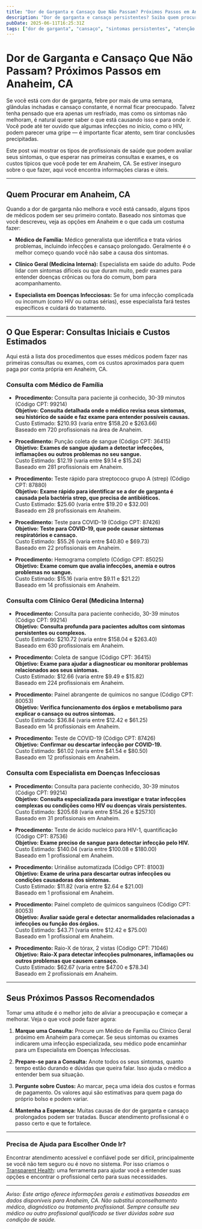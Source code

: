 ```yaml
---
title: "Dor de Garganta e Cansaço Que Não Passam? Próximos Passos em Anaheim, CA"
description: "Dor de garganta e cansaço persistentes? Saiba quem procurar e os custos estimados para o atendimento inicial em Anaheim, CA, para você começar pelo caminho certo."
pubDate: 2025-06-11T16:25:31Z
tags: ["dor de garganta", "cansaço", "sintomas persistentes", "atenção médica Anaheim", "transparência de custos", "cuidados primários", "doenças infecciosas"]
---
```


# Dor de Garganta e Cansaço Que Não Passam? Próximos Passos em Anaheim, CA

Se você está com dor de garganta, febre por mais de uma semana, glândulas inchadas e cansaço constante, é normal ficar preocupado. Talvez tenha pensado que era apenas um resfriado, mas como os sintomas não melhoram, é natural querer saber o que está causando isso e para onde ir. Você pode até ter ouvido que algumas infecções no início, como o HIV, podem parecer uma gripe — é importante ficar atento, sem tirar conclusões precipitadas.

Este post vai mostrar os tipos de profissionais de saúde que podem avaliar seus sintomas, o que esperar nas primeiras consultas e exames, e os custos típicos que você pode ter em Anaheim, CA. Se estiver inseguro sobre o que fazer, aqui você encontra informações claras e úteis.

---

## Quem Procurar em Anaheim, CA

Quando a dor de garganta não melhora e você está cansado, alguns tipos de médicos podem ser seu primeiro contato. Baseado nos sintomas que você descreveu, veja as opções em Anaheim e o que cada um costuma fazer:

- **Médico de Família:** Médico generalista que identifica e trata vários problemas, incluindo infecções e cansaço prolongado. Geralmente é o melhor começo quando você não sabe a causa dos sintomas.

- **Clínico Geral (Medicina Interna):** Especialista em saúde do adulto. Pode lidar com sintomas difíceis ou que duram muito, pedir exames para entender doenças crônicas ou fora do comum, bom para acompanhamento.

- **Especialista em Doenças Infecciosas:** Se for uma infecção complicada ou incomum (como HIV ou outras sérias), esse especialista fará testes específicos e cuidará do tratamento.

---

## O Que Esperar: Consultas Iniciais e Custos Estimados

Aqui está a lista dos procedimentos que esses médicos podem fazer nas primeiras consultas ou exames, com os custos aproximados para quem paga por conta própria em Anaheim, CA.

### Consulta com Médico de Família

- **Procedimento:** Consulta para paciente já conhecido, 30-39 minutos (Código CPT: 99214)  
  **Objetivo:** **Consulta detalhada onde o médico revisa seus sintomas, seu histórico de saúde e faz exame para entender possíveis causas.**  
  Custo Estimado: $210.93 (varia entre $158.20 e $263.66)  
  Baseado em 720 profissionais na área de Anaheim.

- **Procedimento:** Punção coleta de sangue (Código CPT: 36415)  
  **Objetivo:** **Exames de sangue ajudam a detectar infecções, inflamações ou outros problemas no seu sangue.**  
  Custo Estimado: $12.19 (varia entre $9.14 e $15.24)  
  Baseado em 281 profissionais em Anaheim.

- **Procedimento:** Teste rápido para streptococo grupo A (strep) (Código CPT: 87880)  
  **Objetivo:** **Exame rápido para identificar se a dor de garganta é causada pela bactéria strep, que precisa de antibióticos.**  
  Custo Estimado: $25.60 (varia entre $19.20 e $32.00)  
  Baseado em 28 profissionais em Anaheim.

- **Procedimento:** Teste para COVID-19 (Código CPT: 87426)  
  **Objetivo:** **Teste para COVID-19, que pode causar sintomas respiratórios e cansaço.**  
  Custo Estimado: $55.26 (varia entre $40.80 e $69.73)  
  Baseado em 22 profissionais em Anaheim.

- **Procedimento:** Hemograma completo (Código CPT: 85025)  
  **Objetivo:** **Exame comum que avalia infecções, anemia e outros problemas no sangue.**  
  Custo Estimado: $15.16 (varia entre $9.11 e $21.22)  
  Baseado em 14 profissionais em Anaheim.

### Consulta com Clínico Geral (Medicina Interna)

- **Procedimento:** Consulta para paciente conhecido, 30-39 minutos (Código CPT: 99214)  
  **Objetivo:** **Consulta profunda para pacientes adultos com sintomas persistentes ou complexos.**  
  Custo Estimado: $210.72 (varia entre $158.04 e $263.40)  
  Baseado em 630 profissionais em Anaheim.

- **Procedimento:** Coleta de sangue (Código CPT: 36415)  
  **Objetivo:** **Exame para ajudar a diagnosticar ou monitorar problemas relacionados aos seus sintomas.**  
  Custo Estimado: $12.66 (varia entre $9.49 e $15.82)  
  Baseado em 224 profissionais em Anaheim.

- **Procedimento:** Painel abrangente de químicos no sangue (Código CPT: 80053)  
  **Objetivo:** **Verifica funcionamento dos órgãos e metabolismo para explicar o cansaço ou outros sintomas.**  
  Custo Estimado: $36.84 (varia entre $12.42 e $61.25)  
  Baseado em 14 profissionais em Anaheim.

- **Procedimento:** Teste de COVID-19 (Código CPT: 87426)  
  **Objetivo:** **Confirmar ou descartar infecção por COVID-19.**  
  Custo Estimado: $61.02 (varia entre $41.54 e $80.50)  
  Baseado em 12 profissionais em Anaheim.

### Consulta com Especialista em Doenças Infecciosas

- **Procedimento:** Consulta para paciente conhecido, 30-39 minutos (Código CPT: 99214)  
  **Objetivo:** **Consulta especializada para investigar e tratar infecções complexas ou condições como HIV ou doenças virais persistentes.**  
  Custo Estimado: $205.68 (varia entre $154.26 e $257.10)  
  Baseado em 31 profissionais em Anaheim.

- **Procedimento:** Teste de ácido nucleico para HIV-1, quantificação (Código CPT: 87536)  
  **Objetivo:** **Exame preciso de sangue para detectar infecção pelo HIV.**  
  Custo Estimado: $140.04 (varia entre $100.08 e $180.00)  
  Baseado em 1 profissional em Anaheim.

- **Procedimento:** Urinálise automatizada (Código CPT: 81003)  
  **Objetivo:** **Exame de urina para descartar outras infecções ou condições causadoras dos sintomas.**  
  Custo Estimado: $11.82 (varia entre $2.64 e $21.00)  
  Baseado em 1 profissional em Anaheim.

- **Procedimento:** Painel completo de químicos sanguíneos (Código CPT: 80053)  
  **Objetivo:** **Avaliar saúde geral e detectar anormalidades relacionadas a infecções ou função dos órgãos.**  
  Custo Estimado: $43.71 (varia entre $12.42 e $75.00)  
  Baseado em 1 profissional em Anaheim.

- **Procedimento:** Raio-X de tórax, 2 vistas (Código CPT: 71046)  
  **Objetivo:** **Raio-X para detectar infecções pulmonares, inflamações ou outros problemas que causem cansaço.**  
  Custo Estimado: $62.67 (varia entre $47.00 e $78.34)  
  Baseado em 2 profissionais em Anaheim.

---

## Seus Próximos Passos Recomendados

Tomar uma atitude é o melhor jeito de aliviar a preocupação e começar a melhorar. Veja o que você pode fazer agora:

1. **Marque uma Consulta:** Procure um Médico de Família ou Clínico Geral próximo em Anaheim para começar. Se seus sintomas ou exames indicarem uma infecção especializada, seu médico pode encaminhar para um Especialista em Doenças Infecciosas.

2. **Prepare-se para a Consulta:** Anote todos os seus sintomas, quanto tempo estão durando e dúvidas que queira falar. Isso ajuda o médico a entender bem sua situação.

3. **Pergunte sobre Custos:** Ao marcar, peça uma ideia dos custos e formas de pagamento. Os valores aqui são estimativas para quem paga do próprio bolso e podem variar.

4. **Mantenha a Esperança:** Muitas causas de dor de garganta e cansaço prolongados podem ser tratadas. Buscar atendimento profissional é o passo certo e que te fortalece.

---

### Precisa de Ajuda para Escolher Onde Ir?

Encontrar atendimento acessível e confiável pode ser difícil, principalmente se você não tem seguro ou é novo no sistema. Por isso criamos o [Transparent Health](https://transparenthealth.ai): uma ferramenta para ajudar você a entender suas opções e encontrar o profissional certo para suas necessidades.

---

*Aviso: Este artigo oferece informações gerais e estimativas baseadas em dados disponíveis para Anaheim, CA. Não substitui aconselhamento médico, diagnóstico ou tratamento profissional. Sempre consulte seu médico ou outro profissional qualificado se tiver dúvidas sobre sua condição de saúde.*